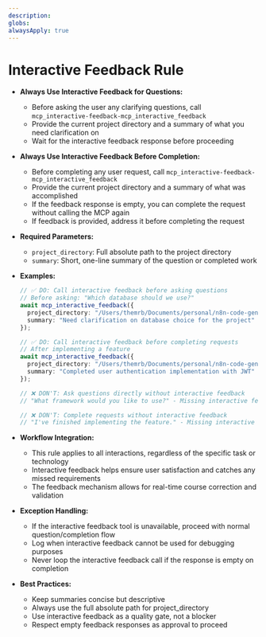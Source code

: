 ```yaml
---
description:
globs:
alwaysApply: true
---
```

# Interactive Feedback Rule

- **Always Use Interactive Feedback for Questions:**
  - Before asking the user any clarifying questions, call `mcp_interactive-feedback-mcp_interactive_feedback`
  - Provide the current project directory and a summary of what you need clarification on
  - Wait for the interactive feedback response before proceeding

- **Always Use Interactive Feedback Before Completion:**
  - Before completing any user request, call `mcp_interactive-feedback-mcp_interactive_feedback`
  - Provide the current project directory and a summary of what was accomplished
  - If the feedback response is empty, you can complete the request without calling the MCP again
  - If feedback is provided, address it before completing the request

- **Required Parameters:**
  - `project_directory`: Full absolute path to the project directory
  - `summary`: Short, one-line summary of the question or completed work

- **Examples:**

  ```typescript
  // ✅ DO: Call interactive feedback before asking questions
  // Before asking: "Which database should we use?"
  await mcp_interactive_feedback({
    project_directory: "/Users/themrb/Documents/personal/n8n-code-generation",
    summary: "Need clarification on database choice for the project"
  });
  ```

  ```typescript
  // ✅ DO: Call interactive feedback before completing requests
  // After implementing a feature
  await mcp_interactive_feedback({
    project_directory: "/Users/themrb/Documents/personal/n8n-code-generation", 
    summary: "Completed user authentication implementation with JWT"
  });
  ```

  ```typescript
  // ❌ DON'T: Ask questions directly without interactive feedback
  // "What framework would you like to use?" - Missing interactive feedback call
  ```

  ```typescript
  // ❌ DON'T: Complete requests without interactive feedback
  // "I've finished implementing the feature." - Missing interactive feedback call
  ```

- **Workflow Integration:**
  - This rule applies to all interactions, regardless of the specific task or technology
  - Interactive feedback helps ensure user satisfaction and catches any missed requirements
  - The feedback mechanism allows for real-time course correction and validation

- **Exception Handling:**
  - If the interactive feedback tool is unavailable, proceed with normal question/completion flow
  - Log when interactive feedback cannot be used for debugging purposes
  - Never loop the interactive feedback call if the response is empty on completion

- **Best Practices:**
  - Keep summaries concise but descriptive
  - Always use the full absolute path for project_directory
  - Use interactive feedback as a quality gate, not a blocker
  - Respect empty feedback responses as approval to proceed